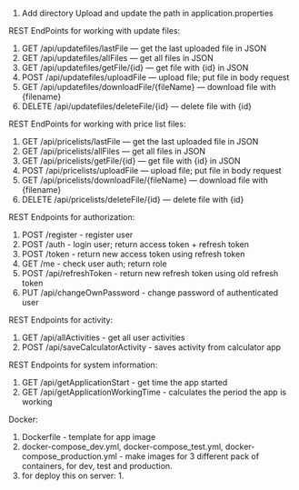 1. Add directory Upload and update the path in application.properties

REST EndPoints for working with update files:
1. GET /api/updatefiles/lastFile — get the last uploaded file in JSON
2. GET /api/updatefiles/allFiles — get all files in JSON
3. GET /api/updatefiles/getFile/{id} — get file with {id} in JSON
4. POST /api/updatefiles/uploadFile — upload file; put file in body request
5. GET /api/updatefiles/downloadFile/{fileName} — download file with {filename}
6. DELETE /api/updatefiles/deleteFile/{id} — delete file with {id}

REST EndPoints for working with price list files:
1. GET /api/pricelists/lastFile — get the last uploaded file in JSON
2. GET /api/pricelists/allFiles — get all files in JSON
3. GET /api/pricelists/getFile/{id} — get file with {id} in JSON
4. POST /api/pricelists/uploadFile — upload file; put file in body request
5. GET /api/pricelists/downloadFile/{fileName} — download file with {filename}
6. DELETE /api/pricelists/deleteFile/{id} — delete file with {id}

REST Endpoints for authorization:
1. POST /register - register user
2. POST /auth - login user; return access token + refresh token
3. POST /token - return new access token using refresh token
4. GET /me - check user auth; return role
5. POST /api/refreshToken - return new refresh token using old refresh token
6. PUT /api/changeOwnPassword - change password of authenticated user

REST Endpoints for activity:
1. GET /api/allActivities - get all user activities
2. POST /api/saveCalculatorActivity - saves activity from calculator app

REST Endpoints for system information:
1. GET /api/getApplicationStart - get time the app started
2. GET /api/getApplicationWorkingTime - calculates the period the app is working

Docker:

1. Dockerfile - template for app image
2. docker-compose_dev.yml, docker-compose_test.yml, 
docker-compose_production.yml - make images for 3 
different pack of containers, for dev, test and production.
3. for deploy this on server:
   1. 